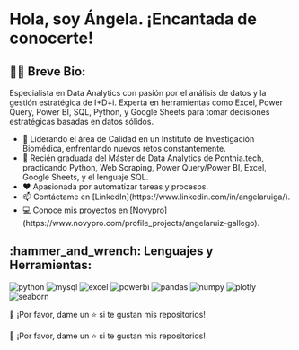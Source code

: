 <h1>Hola, soy Ángela. ¡Encantada de conocerte!</h1>
<div id="header" align="left">
  <h2>👩‍💻 Breve Bio:</h2>
  <p>Especialista en Data Analytics con pasión por el análisis de datos y la gestión estratégica de I+D+i. Experta en herramientas como Excel, Power Query, Power BI, SQL, Python, y Google Sheets para tomar decisiones estratégicas basadas en datos sólidos.</p>
  <ul>
    <li>🔭 Liderando el área de Calidad en un Instituto de Investigación Biomédica, enfrentando nuevos retos constantemente.</li>
    <li>🌱 Recién graduada del Máster de Data Analytics de Ponthia.tech, practicando Python, Web Scraping, Power Query/Power BI, Excel, Google Sheets, y el lenguaje SQL.</li>
    <li>❤️ Apasionada por automatizar tareas y procesos.</li>
    <li>📫 Contáctame en [LinkedIn](https://www.linkedin.com/in/angelaruiga/).</li>
    <li>💻 Conoce mis proyectos en [Novypro](https://www.novypro.com/profile_projects/angelaruiz-gallego).</li>
  </ul>
  <h2>:hammer_and_wrench: Lenguajes y Herramientas:</h2>
  <img src="https://img.shields.io/badge/Python-3776AB?style=for-the-badge&logo=python&logoColor=white" alt="python"/>
  <img src="https://img.shields.io/badge/MySQL-6DB33F?style=for-the-badge&logo=mysql&logoColor=white" alt="mysql"/>
  <img src="https://img.shields.io/badge/Microsoft_Excel-217346?style=for-the-badge&logo=microsoft-excel&logoColor=white" alt="excel"/>
  <img src="https://img.shields.io/badge/Power_BI-FFBE00?style=for-the-badge&logo=Power-BI&logoColor=white" alt="powerbi"/>
  <img src="https://img.shields.io/badge/Pandas-150458?style=for-the-badge&logo=pandas&logoColor=white" alt="pandas"/>
  <img src="https://img.shields.io/badge/NumPy-013243?style=for-the-badge&logo=numpy&logoColor=white" alt="numpy"/>
  <img src="https://img.shields.io/badge/Plotly-3F4F75?style=for-the-badge&logo=plotly&logoColor=white" alt="plotly"/>
  <img src="https://img.shields.io/badge/Seaborn-305F72?style=for-the-badge&logo=seaborn&logoColor=white" alt="seaborn"/>
  <!-- Añade tus propias insignias de herramientas de Web Scraping y Visualización de Datos aquí -->
  <p>👏 ¡Por favor, dame un ⭐️ si te gustan mis repositorios!</p>
</div>

<div id="header" align="left">
  <!-- Tus insignias y demás contenido aquí -->

  <p>👏 ¡Por favor, dame un ⭐️ si te gustan mis repositorios!</p>
</div>

